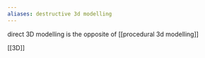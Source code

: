```yaml
---
aliases: destructive 3d modelling
---
```

direct 3D modelling is the opposite of [[procedural 3d modelling]]

[[3D]]